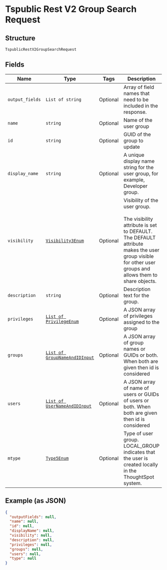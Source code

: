 
# Tspublic Rest V2 Group Search Request

## Structure

`TspublicRestV2GroupSearchRequest`

## Fields

| Name | Type | Tags | Description |
|  --- | --- | --- | --- |
| `output_fields` | `List of string` | Optional | Array of field names that need to be included in the response. |
| `name` | `string` | Optional | Name of the user group |
| `id` | `string` | Optional | GUID of the group to update |
| `display_name` | `string` | Optional | A unique display name string for the user group, for example, Developer group. |
| `visibility` | [`Visibility3Enum`](../../doc/models/visibility-3-enum.md) | Optional | Visibility of the user group.<br><br>The visibility attribute is set to DEFAULT. The DEFAULT attribute makes the user group visible for other user groups and allows them to share objects. |
| `description` | `string` | Optional | Description text for the group. |
| `privileges` | [`List of PrivilegeEnum`](../../doc/models/privilege-enum.md) | Optional | A JSON array of privileges assigned to the group |
| `groups` | [`List of GroupNameAndIDInput`](../../doc/models/group-name-and-id-input.md) | Optional | A JSON array of group names or GUIDs or both. When both are given then id is considered |
| `users` | [`List of UserNameAndIDInput`](../../doc/models/user-name-and-id-input.md) | Optional | A JSON array of name of users or GUIDs of users or both. When both are given then id is considered |
| `mtype` | [`Type5Enum`](../../doc/models/type-5-enum.md) | Optional | Type of user group. LOCAL_GROUP indicates that the user is created locally in the ThoughtSpot system. |

## Example (as JSON)

```json
{
  "outputFields": null,
  "name": null,
  "id": null,
  "displayName": null,
  "visibility": null,
  "description": null,
  "privileges": null,
  "groups": null,
  "users": null,
  "type": null
}
```

